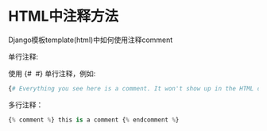 # HTML中注释方法

Django模板template\(html\)中如何使用注释comment

单行注释:

使用 {\#  \#} 单行注释，例如:

```py
{# Everything you see here is a comment. It won't show up in the HTML output. #}
```

多行注释：

```py
{% comment %} this is a comment {% endcomment %}
```





